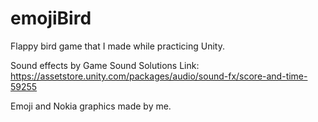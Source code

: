 # emojiBird
Flappy bird game that I made while practicing Unity.

Sound effects by Game Sound Solutions
Link: https://assetstore.unity.com/packages/audio/sound-fx/score-and-time-59255

Emoji and Nokia graphics made by me.
